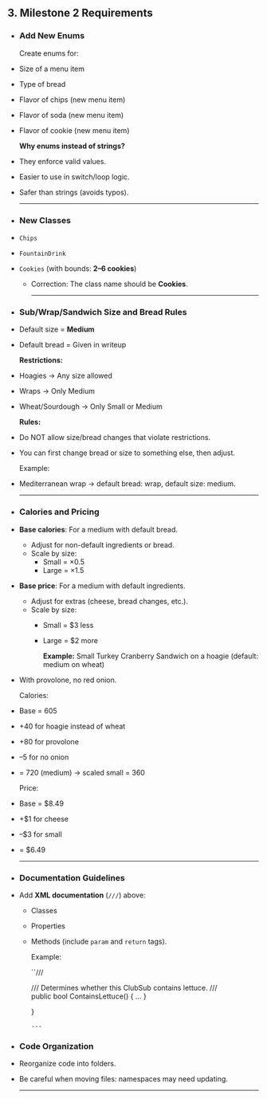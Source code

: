 ## 3. Milestone 2 Requirements
- ### Add New Enums
  
  Create enums for:
- Size of a menu item
- Type of bread
- Flavor of chips (new menu item)
- Flavor of soda (new menu item)
- Flavor of cookie (new menu item)
  
  **Why enums instead of strings?**
- They enforce valid values.
- Easier to use in switch/loop logic.
- Safer than strings (avoids typos).
  
  ---
- ### New Classes
- `Chips`
- `FountainDrink`
- `Cookies` (with bounds: **2–6 cookies**)
	- Correction: The class name should be **Cookies**.
	  
	  ---
- ### Sub/Wrap/Sandwich Size and Bread Rules
- Default size = **Medium**
- Default bread = Given in writeup
  
  **Restrictions:**
- Hoagies → Any size allowed
- Wraps → Only Medium
- Wheat/Sourdough → Only Small or Medium
  
  **Rules:**
- Do NOT allow size/bread changes that violate restrictions.
- You can first change bread or size to something else, then adjust.
  
  Example:
- Mediterranean wrap → default bread: wrap, default size: medium.
  
  ---
- ### Calories and Pricing
- **Base calories**: For a medium with default bread.
	- Adjust for non-default ingredients or bread.
	- Scale by size:
		- Small = ×0.5
		- Large = ×1.5
- **Base price**: For a medium with default ingredients.
	- Adjust for extras (cheese, bread changes, etc.).
	- Scale by size:
		- Small = $3 less
		- Large = $2 more
		  
		  **Example:** Small Turkey Cranberry Sandwich on a hoagie (default: medium on wheat)
- With provolone, no red onion.
  
  Calories:
- Base = 605
- +40 for hoagie instead of wheat
- +80 for provolone
- –5 for no onion
- = 720 (medium) → scaled small = 360
  
  Price:
- Base = $8.49
- +$1 for cheese
- –$3 for small
- = $6.49
  
  ---
- ### Documentation Guidelines
- Add **XML documentation** (`///`) above:
	- Classes
	- Properties
	- Methods (include `param` and `return` tags).
	  
	  Example:
	  
	  ``/// <summary>
	  /// Determines whether this ClubSub contains lettuce.
	  /// </summary>
	  public bool ContainsLettuce() { ... }
	  
	  }
	  ```
	  ---
- ### Code Organization
- Reorganize code into folders.
- Be careful when moving files: namespaces may need updating.
  
  ---